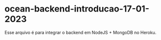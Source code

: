 # ocean-backend-introducao-17-01-2023

Esse arquivo é para integrar o backend em NodeJS + MongoDB no Heroku.

